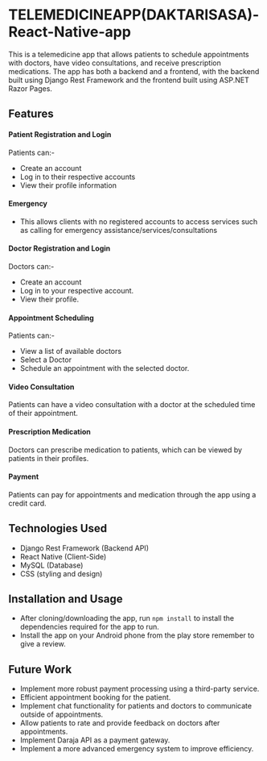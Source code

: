 # TELEMEDICINEAPP(DAKTARISASA)-React-Native-app
This is a telemedicine app that allows patients to schedule appointments with doctors, have video consultations, and receive prescription medications. The app has both a backend and a frontend, with the backend built using Django Rest Framework and the frontend built using ASP.NET Razor Pages.

## Features
#### Patient Registration and Login 
Patients can:- 
- Create an account 
- Log in to their respective accounts
- View their profile information

#### Emergency
- This allows clients with no registered accounts to access services such as calling for emergency assistance/services/consultations
  
#### Doctor Registration and Login 
Doctors can:- 
- Create an account 
- Log in to your respective account.
- View their profile.

#### Appointment Scheduling 
Patients can:- 
- View a list of available doctors 
- Select a Doctor 
- Schedule an appointment with the selected doctor.

#### Video Consultation 
Patients can have a video consultation with a doctor at the scheduled time of their appointment.

#### Prescription Medication 
Doctors can prescribe medication to patients, which can be viewed by patients in their profiles.

#### Payment 
Patients can pay for appointments and medication through the app using a credit card.

## Technologies Used
- Django Rest Framework (Backend API)
- React Native (Client-Side)
- MySQL (Database)
- CSS (styling and design)

## Installation and Usage
- After cloning/downloading the app, run `npm install` to install the dependencies required for the app to run.
- Install the app on your Android phone from the play store remember to give a review.  

## Future Work
- Implement more robust payment processing using a third-party service.
- Efficient appointment booking for the patient.
- Implement chat functionality for patients and doctors to communicate outside of appointments.
- Allow patients to rate and provide feedback on doctors after appointments.
- Implement Daraja API as a payment gateway.
- Implement a more advanced emergency system to improve efficiency.
